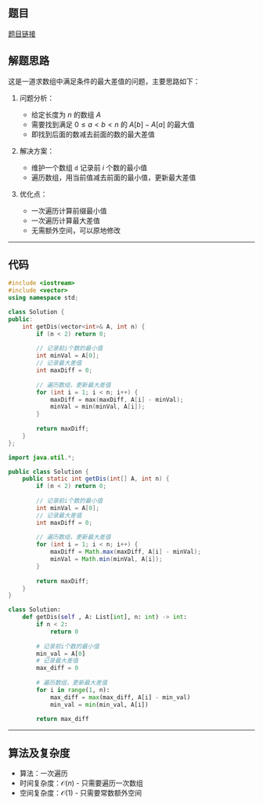 ## 题目
[题目链接](https://www.nowcoder.com/practice/a01abbdc52ba4d5f8777fb5dae91b204?tpId=196&tqId=2314739&sourceUrl=/exam/oj&channenl=wgithub&fromPut=wgithub)

## 解题思路

这是一道求数组中满足条件的最大差值的问题，主要思路如下：

1. 问题分析：
   - 给定长度为 $n$ 的数组 $A$
   - 需要找到满足 $0 \leq a < b < n$ 的 $A[b] - A[a]$ 的最大值
   - 即找到后面的数减去前面的数的最大差值

2. 解决方案：
   - 维护一个数组 `d` 记录前 $i$ 个数的最小值
   - 遍历数组，用当前值减去前面的最小值，更新最大差值

3. 优化点：
   - 一次遍历计算前缀最小值
   - 一次遍历计算最大差值
   - 无需额外空间，可以原地修改

---

## 代码

```cpp []
#include <iostream>
#include <vector>
using namespace std;

class Solution {
public:
    int getDis(vector<int>& A, int n) {
        if (n < 2) return 0;
        
        // 记录前i个数的最小值
        int minVal = A[0];
        // 记录最大差值
        int maxDiff = 0;
        
        // 遍历数组，更新最大差值
        for (int i = 1; i < n; i++) {
            maxDiff = max(maxDiff, A[i] - minVal);
            minVal = min(minVal, A[i]);
        }
        
        return maxDiff;
    }
};
```

```java []
import java.util.*;

public class Solution {
    public static int getDis(int[] A, int n) {
        if (n < 2) return 0;
        
        // 记录前i个数的最小值
        int minVal = A[0];
        // 记录最大差值
        int maxDiff = 0;
        
        // 遍历数组，更新最大差值
        for (int i = 1; i < n; i++) {
            maxDiff = Math.max(maxDiff, A[i] - minVal);
            minVal = Math.min(minVal, A[i]);
        }
        
        return maxDiff;
    }
}
```

```python []
class Solution:
    def getDis(self , A: List[int], n: int) -> int:
        if n < 2:
            return 0
        
        # 记录前i个数的最小值
        min_val = A[0]
        # 记录最大差值
        max_diff = 0
        
        # 遍历数组，更新最大差值
        for i in range(1, n):
            max_diff = max(max_diff, A[i] - min_val)
            min_val = min(min_val, A[i])
        
        return max_diff
```

---

## 算法及复杂度
- 算法：一次遍历
- 时间复杂度：$\mathcal{O}(n)$ - 只需要遍历一次数组
- 空间复杂度：$\mathcal{O}(1)$ - 只需要常数额外空间
